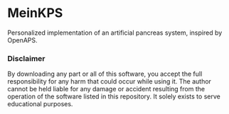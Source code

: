 # MeinKPS
Personalized implementation of an artificial pancreas system, inspired by OpenAPS.

### Disclaimer
By downloading any part or all of this software, you accept the full responsibility for any harm that could occur while using it. The author cannot be held liable for any damage or accident resulting from the operation of the software listed in this repository. It solely exists to serve educational purposes.
